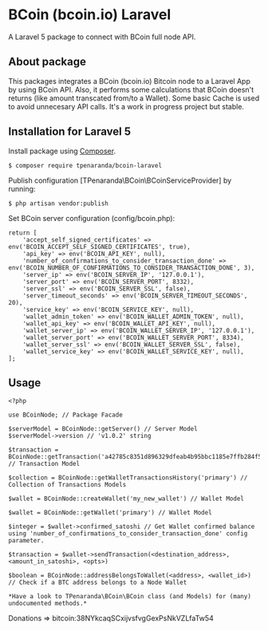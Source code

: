 # BCoin (bcoin.io) Laravel
A Laravel 5 package to connect with BCoin full node API.

## About package
This packages integrates a BCoin (bcoin.io) Bitcoin node to a Laravel App by using BCoin API.
Also, it performs some calculations that BCoin doesn't returns (like amount transcated from/to a Wallet).
Some basic Cache is used to avoid unnecesary API calls. It's a work in progress project but stable.

## Installation for Laravel 5

Install package using [Composer](http://getcomposer.org).

    $ composer require tpenaranda/bcoin-laravel

Publish configuration [TPenaranda\BCoin\BCoinServiceProvider] by running:

    $ php artisan vendor:publish

Set BCoin server configuration (config/bcoin.php):

```
return [
    'accept_self_signed_certificates' => env('BCOIN_ACCEPT_SELF_SIGNED_CERTIFICATES', true),
    'api_key' => env('BCOIN_API_KEY', null),
    'number_of_confirmations_to_consider_transaction_done' => env('BCOIN_NUMBER_OF_CONFIRMATIONS_TO_CONSIDER_TRANSACTION_DONE', 3),
    'server_ip' => env('BCOIN_SERVER_IP', '127.0.0.1'),
    'server_port' => env('BCOIN_SERVER_PORT', 8332),
    'server_ssl' => env('BCOIN_SERVER_SSL', false),
    'server_timeout_seconds' => env('BCOIN_SERVER_TIMEOUT_SECONDS', 20),
    'service_key' => env('BCOIN_SERVICE_KEY', null),
    'wallet_admin_token' => env('BCOIN_WALLET_ADMIN_TOKEN', null),
    'wallet_api_key' => env('BCOIN_WALLET_API_KEY', null),
    'wallet_server_ip' => env('BCOIN_WALLET_SERVER_IP', '127.0.0.1'),
    'wallet_server_port' => env('BCOIN_WALLET_SERVER_PORT', 8334),
    'wallet_server_ssl' => env('BCOIN_WALLET_SERVER_SSL', false),
    'wallet_service_key' => env('BCOIN_WALLET_SERVICE_KEY', null),
];
```

## Usage

```
<?php

use BCoinNode; // Package Facade

$serverModel = BCoinNode::getServer() // Server Model
$serverModel->version // 'v1.0.2' string

$transaction = BCoinNode::getTransaction('a42785c8351d896329dfeab4b95bbc1185e7ffb284f5f80275bd0df3632fccbb') // Transaction Model

$collection = BCoinNode::getWalletTransactionsHistory('primary') // Collection of Transactions Models

$wallet = BCoinNode::createWallet('my_new_wallet') // Wallet Model

$wallet = BCoinNode::getWallet('primary') // Wallet Model

$integer = $wallet->confirmed_satoshi // Get Wallet confirmed balance using 'number_of_confirmations_to_consider_transaction_done' config parameter.

$transaction = $wallet->sendTransaction(<destination_address>, <amount_in_satoshi>, <opts>)

$boolean = BCoinNode::addressBelongsToWallet(<address>, <wallet_id>) // Check if a BTC address belongs to a Node Wallet

*Have a look to TPenaranda\BCoin\BCoin class (and Models) for (many) undocumented methods.*
```

Donations => bitcoin:38NYkcaqSCxijvsfvgGexPsNkVZLfaTw54
